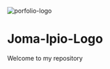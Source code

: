 ![porfolio-logo](https://user-images.githubusercontent.com/33196540/161515804-c9a6fba7-fda6-47a7-ac4a-875bce1f733b.png)
# Joma-Ipio-Logo
Welcome to my repository
